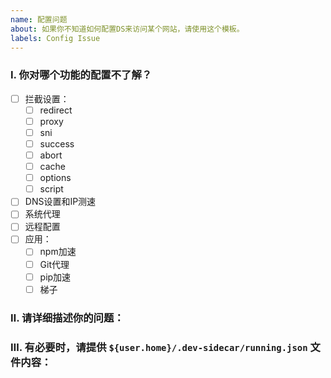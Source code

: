 ```yaml
---
name: 配置问题
about: 如果你不知道如何配置DS来访问某个网站，请使用这个模板。
labels: Config Issue
---
```


### Ⅰ. 你对哪个功能的配置不了解？

<!-- 请选择一个或多个选项，将前面的 `[ ]` 修改为 `[x]` 即可。 -->

- [ ] 拦截设置：
  - [ ] redirect
  - [ ] proxy
  - [ ] sni
  - [ ] success
  - [ ] abort
  - [ ] cache
  - [ ] options
  - [ ] script
- [ ] DNS设置和IP测速
- [ ] 系统代理
- [ ] 远程配置
- [ ] 应用：
  - [ ] npm加速
  - [ ] Git代理
  - [ ] pip加速
  - [ ] 梯子

### Ⅱ. 请详细描述你的问题：

### Ⅲ. 有必要时，请提供 `${user.home}/.dev-sidecar/running.json` 文件内容：

<!-- 请将 'running.json' 文件的内容粘贴在这里，方便我们排查问题是否由配置错误导致。 -->

```json

```
